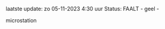laatste update: 
zo 05-11-2023  4:30   uur 
Status: FAALT - geel - 
<div class="service R">microstation</div>